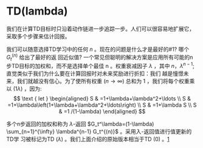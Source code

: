 

<!--
 * @version:
 * @Author:  StevenJokess（蔡舒起） https://github.com/StevenJokess
 * @Date: 2023-04-19 00:44:35
 * @LastEditors:  StevenJokess（蔡舒起） https://github.com/StevenJokess
 * @LastEditTime: 2023-09-10 02:29:20
 * @Description:
 * @Help me: make friends by a867907127@gmail.com and help me get some “foreign” things or service I need in life; 如有帮助，请资助，失业3年了。![支付宝收款码](https://github.com/StevenJokess/d2rl/blob/master/img/%E6%94%B6.jpg)
 * @TODO::
 * @Reference:
-->
# TD(lambda)

我们在计算TD目标时只沿着动作链进一步追踪一步。人们可以很容易地扩展它，采取多个步骤来估计回报。



我们可以随意选择TD学习中的任何 $n$ 。现在的问题是什么才是最好的\#1? 哪个 $G_t^{(n)}$ 给出了最好的返 回近似值? 一个常见但聪明的解决方案是应用所有可能的n步TD目标的加权和，而不是选择单个最佳 $\mathrm{n}$ 。权重衰减因子 $\lambda$ ，其中 $n ， \lambda^{n-1}$; 直觉类似于我们为什么要在计算回报时对未来奖励进行折扣：我们 越是憧憬未来，我们就越没有信心。为了使所有权重 $(n \rightarrow \infty)$ 总和为 1 ，我们将每个权重乘以 (1$\lambda)$ ，因为:
$$
\text { let } \begin{aligned}
S & =1+\lambda+\lambda^2+\ldots \\
S & =1+\lambda\left(1+\lambda+\lambda^2+\ldots\right) \\
S & =1+\lambda S \\
S & =1 /(1-\lambda)
\end{aligned}
$$

多个n步返回的加权和称为 $\lambda$-返回 $G_t^\lambda=(1-\lambda) \sum_{n=1}^{\infty} \lambda^{n-1} G_t^{(n)}$ 。采用入-返回值进行值更新的TD学 习被标记为TD $(\lambda)$ 。我们上面介绍的原始版本相当于TD $(0)$ 。[1]

[1]: https://lilianweng.github.io/posts/2018-02-19-rl-overview/
